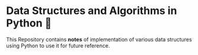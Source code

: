 # Data Structures and Algorithms in Python 📖

This Repository contains **notes** of implementation of various data structures using Python to use it for future reference. 
